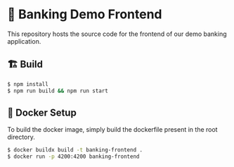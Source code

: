 # 🏦 Banking Demo Frontend

This repository hosts the source code for the frontend of our demo banking application.

## 🏗️ Build

``` bash
$ npm install
$ npm run build && npm run start
```

## 🐋 Docker Setup

To build the docker image, simply build the dockerfile present in the root directory.

```bash
$ docker buildx build -t banking-frontend .
$ docker run -p 4200:4200 banking-frontend
```
